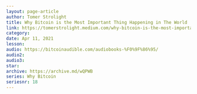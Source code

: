 ```yaml
---
layout: page-article
author: Tomer Strolight
title: Why Bitcoin is the Most Important Thing Happening in The World
link: https://tomerstrolight.medium.com/why-bitcoin-is-the-most-important-thing-happening-in-the-world-4ad520d81861
category: 
date: Apr 11, 2021
lesson: 
audio: https://bitcoinaudible.com/audiobooks-%F0%9F%86%95/
audio2: 
audio3: 
star: 
archive: https://archive.md/wQPWB
series: Why Bitcoin
seriesnr: 18
---
```

